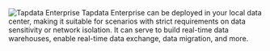 <span class="tooltip">
  <img src="https://img.shields.io/badge/Applicable%20to:%20-Tapdata%20Enterprise-4169E1" style={{transform:'scale(1.1)'}} alt="Tapdata Enterprise"/>
  <span class="tooltip-content">Tapdata Enterprise can be deployed in your local data center, making it suitable for scenarios with strict requirements on data sensitivity or network isolation. It can serve to build real-time data warehouses, enable real-time data exchange, data migration, and more.</span>
</span>